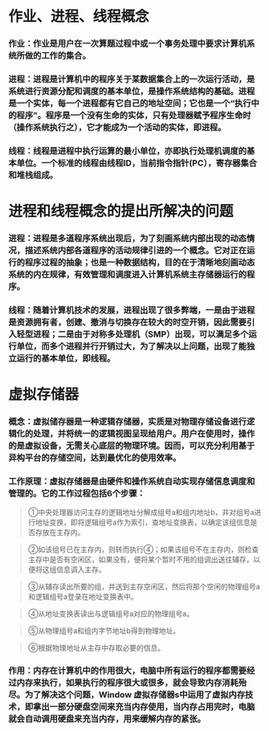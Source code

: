 **作业、进程、线程概念**
========================
### 作业：作业是用户在一次算题过程中或一个事务处理中要求计算机系统所做的工作的集合。
### 进程：进程是计算机中的程序关于某数据集合上的一次运行活动，是系统进行资源分配和调度的基本单位，是操作系统结构的基础。进程是一个实体，每一个进程都有它自己的地址空间；它也是一个“执行中的程序”。程序是一个没有生命的实体，只有处理器赋予程序生命时（操作系统执行之），它才能成为一个活动的实体，即进程。
### 线程：线程是进程中执行运算的最小单位，亦即执行处理机调度的基本单位。一个标准的线程由线程ID，当前指令指针(PC），寄存器集合和堆栈组成。



**进程和线程概念的提出所解决的问题**
===============================
### 进程：进程是多道程序系统出现后，为了刻画系统内部出现的动态情况，描述系统内部各道程序的活动规律引进的一个概念。它对正在运行的程序过程的抽象；也是一种数据结构，目的在于清晰地刻画动态系统的内在规律，有效管理和调度进入计算机系统主存储器运行的程序。
### 线程：随着计算机技术的发展，进程出现了很多弊端，一是由于进程是资源拥有者，创建、撤消与切换存在较大的时空开销，因此需要引入轻型进程；二是由于对称多处理机（SMP）出现，可以满足多个运行单位，而多个进程并行开销过大，为了解决以上问题，出现了能独立运行的基本单位，即线程。


**虚拟存储器**
===============
###  概念：虚拟储存器是一种逻辑存储器，实质是对物理存储设备进行逻辑化的处理，并将统一的逻辑视图呈现给用户。用户在使用时，操作的是虚拟设备，无需关心底层的物理环境。因而，可以充分利用基于异构平台的存储空间，达到最优化的使用效率。
###  工作原理：虚拟存储器是由硬件和操作系统自动实现存储信息调度和管理的。它的工作过程包括6个步骤：
>  ①中央处理器访问主存的逻辑地址分解成组号a和组内地址b，并对组号a进行地址变换，即将逻辑组号a作为索引，查地址变换表，以确定该组信息是否存放在主存内。


>  ②如该组号已在主存内，则转而执行④；如果该组号不在主存内，则检查主存中是否有空闲区，如果没有，便将某个暂时不用的组调出送往辅存，以便将这组信息调入主存。


>  ③从辅存读出所要的组，并送到主存空闲区，然后将那个空闲的物理组号a和逻辑组号a登录在地址变换表中。


>  ④从地址变换表读出与逻辑组号a对应的物理组号a。


>  ⑤从物理组号a和组内字节地址b得到物理地址。


>  ⑥根据物理地址从主存中存取必要的信息。


###  作用：内存在计算机中的作用很大，电脑中所有运行的程序都需要经过内存来执行，如果执行的程序很大或很多，就会导致内存消耗殆尽。为了解决这个问题，Window 虚拟存储器s中运用了虚拟内存技术，即拿出一部分硬盘空间来充当内存使用，当内存占用完时，电脑就会自动调用硬盘来充当内存，用来缓解内存的紧张。
